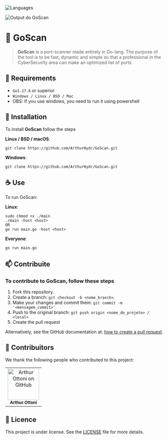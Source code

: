 <p>
   <img alt="Languages" src="https://img.shields.io/badge/Go->= go1.17.6-blue.svg"> 
</p>
<img src="https://i.imgur.com/iFksXR2.png" alt="Output do GoScan">


# 🦫 GoScan
> **GoScan** is a port-scanner made entirely in Go-lang. The purpose of the tool is to be fast, dynamic and simple so that a professional in the CyberSecurity area can make an optimized list of ports

## 📃 Requirements

* `Go1.17.6` or superior
*  `Windows / Linux / BSD / Mac`
* OBS: If you use windows, you need to run it using powershell

## 🚀 Installation

To install **GoScan** follow the steps

**Linux  / BSD / macOS**:

```
git clone https://github.com/ArthurHydr/GoScan.git
```

**Windows**:

```
git clone https://github.com/ArthurHydr/GoScan.git
```

## ☕ Use 

To run GoScan:

**Linux**:
```
sudo chmod +x ./main
./main -host <host>
OR
go run main.go -host <host>
```

**Everyone**:

```
go run main.go
```

## 📫 Contribuite
### To contribute to GoScan, follow these steps

1. Fork this repository.
2. Create a branch: `git checkout -b <nome_branch>`.
3. Make your changes and commit them: `git commit -m '<mensagem_commit>'`
4. Push to the original branch: `git push origin <nome_do_projeto> / <local>`
5. Create the pull request

Alternatively, see the GitHub documentation at: [how to create a pull request](https://help.github.com/en/github/collaborating-with-issues-and-pull-requests/creating-a-pull-request).

## 🤝 Contribuitors

We thank the following people who contributed to this project:

<table>
  <tr>
    <td align="center">
      <a href="https://github.com/ArthurHydr">
        <img src="https://avatars3.githubusercontent.com/u/61481946" width="100px;" alt="Arthur Ottoni on GitHub"/><br>
        <sub>
          <b>Arthur Ottoni</b>
        </sub>
      </a>
    </td>
</table>



## 📝 Licence

This project is under license. See the [LICENSE](LICENSE.md) file for more details.


